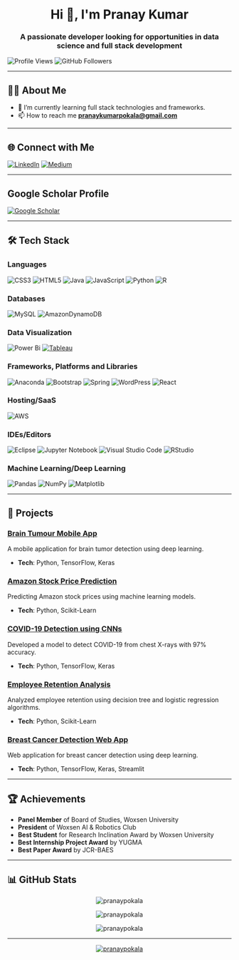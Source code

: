 <h1 align="center">Hi 👋, I'm Pranay Kumar</h1>
<h3 align="center">A passionate developer looking for opportunities in data science and full stack development</h3>



<p align="center">
  
![Profile Views](https://komarev.com/ghpvc/?username=pranaypokala&color=brightblue)
![GitHub Followers](https://img.shields.io/github/followers/pranaypokala?label=Followers)
</p>

---

## 🧑‍💻 About Me

- 🌱 I’m currently learning full stack technologies and frameworks.
- 📫 How to reach me **pranaykumarpokala@gmail.com**

---

## 🌐 Connect with Me

[![LinkedIn](https://img.shields.io/badge/linkedin-%230077B5.svg?style=for-the-badge&logo=linkedin&logoColor=white)](https://linkedin.com/in/pokalapranaykumar)
[![Medium](https://img.shields.io/badge/Medium-12100E?style=for-the-badge&logo=medium&logoColor=white)](https://medium.com/@pranaypokala)

---

## Google Scholar Profile

[![Google Scholar](https://img.shields.io/badge/Google%20Scholar-4285F4?style=for-the-badge&logo=google-scholar&logoColor=white)](https://scholar.google.com/citations?user=G6QX47wAAAAJ&hl=en)

---

## 🛠️ Tech Stack

### Languages

![CSS3](https://img.shields.io/badge/css3-%231572B6.svg?style=for-the-badge&logo=css3&logoColor=white)
![HTML5](https://img.shields.io/badge/html5-%23E34F26.svg?style=for-the-badge&logo=html5&logoColor=white)
![Java](https://img.shields.io/badge/java-%23ED8B00.svg?style=for-the-badge&logo=openjdk&logoColor=white)
![JavaScript](https://img.shields.io/badge/javascript-%23323330.svg?style=for-the-badge&logo=javascript&logoColor=%23F7DF1E)
![Python](https://img.shields.io/badge/python-3670A0?style=for-the-badge&logo=python&logoColor=ffdd54)
![R](https://img.shields.io/badge/r-%23276DC3.svg?style=for-the-badge&logo=r&logoColor=white)

### Databases
 
![MySQL](https://img.shields.io/badge/mysql-4479A1.svg?style=for-the-badge&logo=mysql&logoColor=white)
![AmazonDynamoDB](https://img.shields.io/badge/Amazon%20DynamoDB-4053D6?style=for-the-badge&logo=Amazon%20DynamoDB&logoColor=white)

### Data Visualization

![Power Bi](https://img.shields.io/badge/power_bi-F2C811?style=for-the-badge&logo=powerbi&logoColor=black)
[![Tableau](https://img.shields.io/badge/Tableau-E97627?style=for-the-badge&logo=tableau&logoColor=white)](https://www.tableau.com/)


### Frameworks, Platforms and Libraries

![Anaconda](https://img.shields.io/badge/Anaconda-%2344A833.svg?style=for-the-badge&logo=anaconda&logoColor=white)
![Bootstrap](https://img.shields.io/badge/bootstrap-%238511FA.svg?style=for-the-badge&logo=bootstrap&logoColor=white)
![Spring](https://img.shields.io/badge/spring-%236DB33F.svg?style=for-the-badge&logo=spring&logoColor=white)
![WordPress](https://img.shields.io/badge/WordPress-%23117AC9.svg?style=for-the-badge&logo=WordPress&logoColor=white)
![React](https://img.shields.io/badge/react-%2320232a.svg?style=for-the-badge&logo=react&logoColor=%2361DAFB)

### Hosting/SaaS

![AWS](https://img.shields.io/badge/AWS-%23FF9900.svg?style=for-the-badge&logo=amazon-aws&logoColor=white)

### IDEs/Editors

![Eclipse](https://img.shields.io/badge/Eclipse-FE7A16.svg?style=for-the-badge&logo=Eclipse&logoColor=white)
![Jupyter Notebook](https://img.shields.io/badge/jupyter-%23FA0F00.svg?style=for-the-badge&logo=jupyter&logoColor=white)
![Visual Studio Code](https://img.shields.io/badge/Visual%20Studio%20Code-0078d7.svg?style=for-the-badge&logo=visual-studio-code&logoColor=white)
![RStudio](https://img.shields.io/badge/RStudio-4285F4?style=for-the-badge&logo=rstudio&logoColor=white)

### Machine Learning/Deep Learning

![Pandas](https://img.shields.io/badge/pandas-%23150458.svg?style=for-the-badge&logo=pandas&logoColor=white)
![NumPy](https://img.shields.io/badge/numpy-%23013243.svg?style=for-the-badge&logo=numpy&logoColor=white)
![Matplotlib](https://img.shields.io/badge/Matplotlib-%23ffffff.svg?style=for-the-badge&logo=Matplotlib&logoColor=black)

---

## 🚀 Projects

### [Brain Tumour Mobile App](https://github.com/pranaypokala/brain-tumour-mobile-app)
A mobile application for brain tumor detection using deep learning.
- **Tech**: Python, TensorFlow, Keras

### [Amazon Stock Price Prediction](https://github.com/pranaypokala/amazon-stock-price-prediction)
Predicting Amazon stock prices using machine learning models.
- **Tech**: Python, Scikit-Learn

### [COVID-19 Detection using CNNs](https://github.com/pranaypokala/covid19-detection)
Developed a model to detect COVID-19 from chest X-rays with 97% accuracy.
- **Tech**: Python, TensorFlow, Keras

### [Employee Retention Analysis](https://github.com/pranaypokala/employee-retention-analysis)
Analyzed employee retention using decision tree and logistic regression algorithms.
- **Tech**: Python, Scikit-Learn

### [Breast Cancer Detection Web App](https://github.com/pranaypokala/breast-cancer-detection)
Web application for breast cancer detection using deep learning.
- **Tech**: Python, TensorFlow, Keras, Streamlit

---

## 🏆 Achievements

- **Panel Member** of Board of Studies, Woxsen University
- **President** of Woxsen AI & Robotics Club
- **Best Student** for Research Inclination Award by Woxsen University
- **Best Internship Project Award** by YUGMA
- **Best Paper Award** by JCR-BAES

---

## 📊 GitHub Stats

<p align="center">
  <img align="center" src="https://github-readme-stats.vercel.app/api?username=pranaypokala&show_icons=true&theme=radical" alt="pranaypokala" />
</p>

<p align="center">
  <img align="center" src="https://github-readme-stats.vercel.app/api/top-langs/?username=pranaypokala&layout=compact&theme=radical" alt="pranaypokala" />
</p>

<p align="center">
  <img align="center" src="https://github-readme-streak-stats.herokuapp.com/?user=pranaypokala&theme=radical" alt="pranaypokala" />
</p>

---

<p align="center">
  <a href="https://github.com/ryo-ma/github-profile-trophy"><img src="https://github-profile-trophy.vercel.app/?username=pranaypokala&theme=darkhub&row=1&no-frame=true&margin-w=15" alt="pranaypokala" /></a>
</p>

